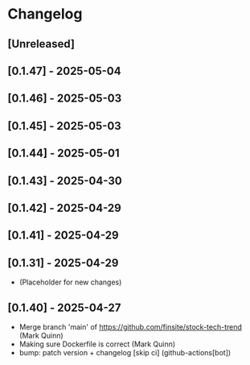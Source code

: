 # Changelog

## [Unreleased]

## [0.1.47] - 2025-05-04

## [0.1.46] - 2025-05-03

## [0.1.45] - 2025-05-03

## [0.1.44] - 2025-05-01

## [0.1.43] - 2025-04-30

## [0.1.42] - 2025-04-29

## [0.1.41] - 2025-04-29

## [0.1.31] - 2025-04-29

- (Placeholder for new changes)

## [0.1.40] - 2025-04-27

- Merge branch 'main' of https://github.com/finsite/stock-tech-trend (Mark Quinn)
- Making sure Dockerfile is correct (Mark Quinn)
- bump: patch version + changelog [skip ci] (github-actions[bot])
